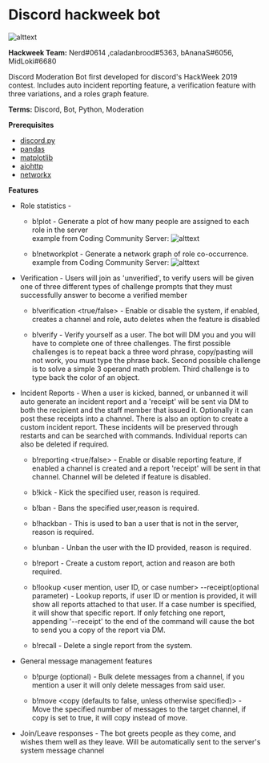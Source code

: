 # Discord hackweek bot
![alttext](https://github.com/FrostByte266/hackweek_bot/blob/dev/assets/Japanese%20Animals.png)

**Hackweek Team:**
Nerd#0614 ,caladanbrood#5363, bAnanaS#6056, MidLoki#6680

Discord Moderation Bot first developed for discord's HackWeek 2019 contest.
Includes auto incident reporting feature, a verification feature with three variations, and a roles graph feature.

 
 **Terms:**
Discord, Bot, Python, Moderation

**Prerequisites**
* [discord.py](https://github.com/Rapptz/discord.py)
* [pandas](https://github.com/pandas-dev/pandas)
* [matplotlib](https://github.com/matplotlib/matplotlib)
* [aiohttp](https://github.com/aio-libs/aiohttp)
* [networkx](https://github.com/networkx)

**Features**

* Role statistics - 
    - b!plot - Generate a plot of how many people are assigned to each role in the server     
        example from Coding Community Server:
        ![alttext](https://github.com/FrostByte266/hackweek_bot/blob/dev/assets/Coding_Community_role_chart.png)
    
    - b!networkplot - Generate a network graph of role co-occurrence.     
        example from Coding Community Server:
        ![alttext](https://github.com/FrostByte266/hackweek_bot/blob/dev/assets/Coding_Community_role_co-occurrence_graph.png)
* Verification - Users will join as 'unverified', to verify users will be given one of three different types of challenge prompts that they must successfully answer to become a verified member
    
    - b!verification <true/false> - Enable or disable the system, if enabled, creates a channel and role, auto deletes when the feature is disabled
    
    - b!verify - Verify yourself as a user. The bot will DM you and you will have to complete one of three challenges. The first possible challenges is to repeat back a three word phrase,
    copy/pasting will not work, you must type the phrase back. Second possible challenge is to solve a simple 3 operand math problem. Third challenge is to type back the color of an object.

* Incident Reports - When a user is kicked, banned, or unbanned it will auto generate an incident report and a 'receipt' will be sent via DM to both the recipient and the staff member that issued it. 
Optionally it can post these receipts into a channel. There is also an option to create a custom incident report. These incidents will be preserved through restarts and can be searched with 
commands. Individual reports can also be deleted if required.
    
    - b!reporting <true/false> - Enable or disable reporting feature, if enabled a channel is created and a report 'receipt' will be sent in that channel. 
    Channel will be deleted if feature is disabled.
    
    - b!kick <user mention or ID> <reason> - Kick the specified user, reason is required.
    
    - b!ban <user mention or ID> <reason> - Bans the specified user,reason is required.
    
    - b!hackban <user ID> <reason> - This is used to ban a user that is not in the server, reason is required.
    
    - b!unban <user ID> <reason> - Unban the user with the ID provided, reason is required.
    
    - b!report <user mention or ID> <action> <reason> - Create a custom report, action and reason are both required.
    
    - b!lookup <user mention, user ID, or case number> --receipt(optional parameter) - Lookup reports, if user ID or mention is provided, it will show all reports attached to that user. 
    If a case number is specified, it will show that specific report. If only fetching one report, appending '--receipt' to the end of the command will cause the bot to send you a copy of the 
    report via DM.
    
    - b!recall <case number> - Delete a single report from the system.
    
* General message management features

    - b!purge <amount> <user mention or ID>(optional) - Bulk delete messages from a channel, if you mention a user it will only delete messages from said user.
    
    - b!move <amount> <target channel> <copy (defaults to false, unless otherwise specified)> - Move the specified number of messages to the target channel, if copy is set to true,
    it will copy instead of move.

* Join/Leave responses - The bot greets people as they come, and wishes them well as they leave. Will be automatically sent to the server's system message channel